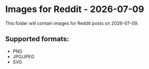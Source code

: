 # Images for Reddit - 2026-07-09

This folder will contain images for Reddit posts on 2026-07-09.

## Supported formats:
- PNG
- JPG/JPEG
- SVG
